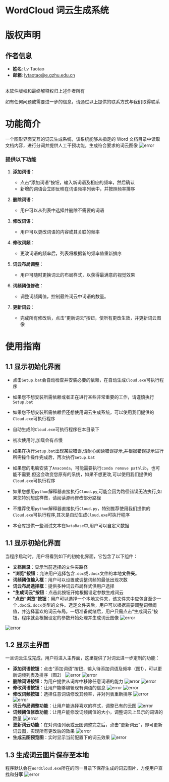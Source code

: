 # WordCloud 词云生成系统

# 版权声明

## 作者信息

- **姓名**: Lv Taotao
- **邮箱**: lvtaotao@e.gzhu.edu.cn

##

本软件版权和最终解释权归上述作者所有

如有任何问题或需要进一步的信息，请通过以上提供的联系方式与我们取得联系

# 功能简介
一个图形界面交互的词云生成系统，该系统能够从指定的 Word 文档目录中读取文档内容，进行分词并提供人工干预功能，生成符合要求的词云图像
![error](img/15.png)
### 提供以下功能
1. **添加词语**：
   - 点击“添加词语”按钮，输入新词语及相应的频率，然后确认
   - 新增的词语会立即反映在词语频率列表中，并按照频率排序

2. **删除词语**：
   - 用户可以从列表中选择并删除不需要的词语

3. **修改词语**：
   - 用户可以更改词语的内容或其关联的频率

4. **修改词频**：
   - 更改词语的频率后，列表将根据新的频率值重新排序
5. **词云布局调整**：
   - 用户可随时更换词云的布局样式，以获得最满意的视觉效果

6. **词频阈值修改**：
   - 调整词频阈值，控制最终词云中词语的数量。

7. **更新词云**：
   - 完成所有修改后，点击“更新词云”按钮，使所有更改生效，并更新词云图像

# 使用指南
## 1.1 显示初始化界面

- 点击`Setup.bat`会自动检查并安装必要的依赖，在自动生成`Cloud.exe`可执行程序
- 如果您不想安装所需依赖或者正在进行某些非常重要的工作，请谨慎执行`Setup.bat`
- 如果您不想安装所需依赖但还想使用词云生成系统，可以使用我们提供的`Cloud.exe`可执行程序

- 自动生成的`Cloud.exe`可执行程序在本目录下
- 初次使用时,加载会有点慢

- 如果在执行`Setup.bat`出现某些错误,请耐心阅读错误提示,并根据错误提示进行所需操作操作完成后，再次执行`Setup.bat`

- 如果您的电脑安装了`Anaconda`，可能需要执行`conda remove pathlib`，也可能不需要,但这会改变您原有的系统，如果不想更改,可以使用我们提供的`Cloud.exe`可执行程序

- 如果您想用`python`解释器直接执行`Cloud.py`,可能会因为路径错误无法执行,如果您特别想这样做，请阅读源码修改部分路径

- 不推荐使用`python`解释器直接执行`Cloud.py`，特别推荐使用我们提供的`Cloud.exe`可执行程序,其次是自动生成`Cloud.exe`可执行程序

- 本仓库提供一些测试文本在`DataBase`中,用户可以自定义数据


## 1.1 显示初始化界面

当程序启动时，用户将看到如下的初始化界面，它包含了以下组件：

- **文档目录**：显示当前选择的文件夹路径
- **“浏览”按钮**：允许用户选择包含`.doc`或`.docx`文件的本地**文件夹**。
- **词频阈值输入框**：用户可以设置或调整词频的最低出现次数
- **词云布局选择框**：提供多种词云布局样式供用户选择
- **“生成词云”按钮**：点击此按钮开始根据设定参数生成词云
- **“点击“浏览”按钮**：用户可以选择一个本地文件夹，该文件夹中应包含至少一个`.doc`或`.docx`类型的文件。选定文件夹后，用户可以根据需要调整词频阈值，并选择喜欢的词云布局。一切准备就绪后，用户只需点击“生成词云”按钮，程序就会根据设定的参数开始处理并生成词云图像
![error](img/1.png)

![error](img/2.png)

## 1.2 显示主界面

一旦词云生成完成，用户将进入主界面，这里提供了对词云进一步定制的功能：

- **添加词语按钮**：点击“添加词语”按钮，输入待添加词语及频率（图1），可以更新词频列表及排序（图2）
![error](img/3.png)
![error](img/4.png)
- **删除词语按钮**：为用户提供从词库中移除任意词语的能力
![error](img/5.png)
![error](img/6.png)
- **修改词语按钮**：让用户能够编辑现有词语的信息
![error](img/7.png)
![error](img/8.png)
- **修改词频按钮**：选择任意词语修改其频率，并对列表重新排序
![error](img/9.png)
![error](img/10.png)
- **词云布局调整功能**：让用户能选择喜欢的样式，调整已有的云图
![error](img/11.png)
- **词频阈值修改功能**：让用户能修改词频阈值的大小，调整词云上显示的词语的数量
![error](img/12.png)
- **更新词云功能**：在对词语列表或云图调整完之后，点击“更新词云”，即可更新词云图，实现所有更改后的效果
![error](img/13.png)
- **生成云图预览图**：实时显示当前配置下的词云效果
![error](img/15.png)


## 1.3 生成词云图片保存至本地

程序默认会在`WordCloud.exe`所在的同一目录下保存生成的词云图片，方便用户查找和**分享**
![error](img/14.png)
